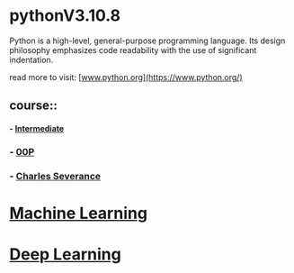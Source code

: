 # pythonV3.10.8
Python is a high-level, general-purpose programming language. Its design philosophy emphasizes code readability with the use of significant indentation.

read more to visit: [www.python.org](https://www.python.org/)

## course::
#### - [Intermediate](https://www.youtube.com/watch?v=HGOBQPFzWKo)
### - [00P](https://www.youtube.com/watch?v=Ej_02ICOIgs)
### - [Charles Severance](https://www.youtube.com/watch?v=8DvywoWv6fI 'University Python Course')



# [Machine Learning](https://www.youtube.com/watch?v=i_LwzRVP7bg)
# [Deep Learning](https://www.youtube.com/watch?v=Z_ikDlimN6A 'PyTorch')
